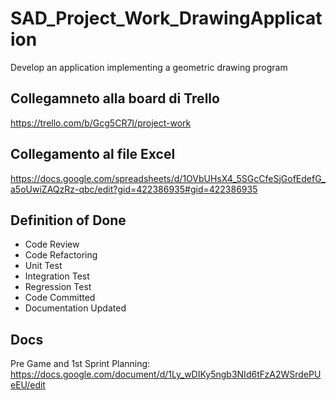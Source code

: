 # SAD_Project_Work_DrawingApplication
Develop an application implementing a geometric drawing program

## Collegamneto alla board di Trello
https://trello.com/b/Gcg5CR7I/project-work

## Collegamento al file Excel
https://docs.google.com/spreadsheets/d/1OVbUHsX4_5SGcCfeSjGofEdefG_a5oUwiZAQzRz-qbc/edit?gid=422386935#gid=422386935

## Definition of Done
- Code Review
- Code Refactoring
- Unit Test
- Integration Test
- Regression Test
- Code Committed
- Documentation Updated

## Docs
Pre Game and 1st Sprint Planning: https://docs.google.com/document/d/1Ly_wDIKy5ngb3NId6tFzA2WSrdePUeEU/edit
